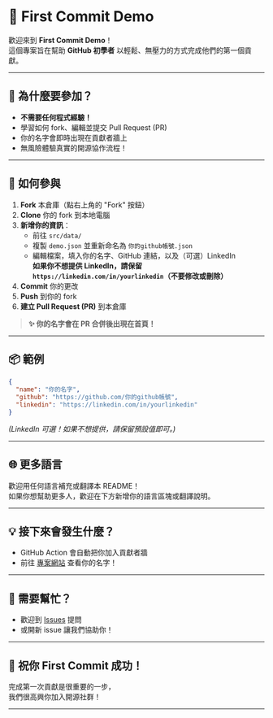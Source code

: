 # 🚀 First Commit Demo

歡迎來到 **First Commit Demo**！  
這個專案旨在幫助 **GitHub 初學者** 以輕鬆、無壓力的方式完成他們的第一個貢獻。

---

## 🌟 為什麼要參加？

- **不需要任何程式經驗！**
- 學習如何 fork、編輯並提交 Pull Request (PR)
- 你的名字會即時出現在貢獻者牆上
- 無風險體驗真實的開源協作流程！

---

## 📝 如何參與

1. **Fork** 本倉庫（點右上角的 "Fork" 按鈕）
2. **Clone** 你的 fork 到本地電腦
3. **新增你的資訊**：
    - 前往 `src/data/`
    - 複製 `demo.json` 並重新命名為 `你的github帳號.json`
    - 編輯檔案，填入你的名字、GitHub 連結，以及（可選）LinkedIn  
      **如果你不想提供 LinkedIn，請保留 `https://linkedin.com/in/yourlinkedin`（不要修改或刪除）**
4. **Commit** 你的更改
5. **Push** 到你的 fork
6. **建立 Pull Request (PR)** 到本倉庫

> **✨ 你的名字會在 PR 合併後出現在首頁！**

---

## 📦 範例

```json
{
  "name": "你的名字",
  "github": "https://github.com/你的github帳號",
  "linkedin": "https://linkedin.com/in/yourlinkedin"
}
```
*(LinkedIn 可選！如果不想提供，請保留預設值即可。)*

---

## 🌐 更多語言

歡迎用任何語言補充或翻譯本 README！  
如果你想幫助更多人，歡迎在下方新增你的語言區塊或翻譯說明。

---

## 💡 接下來會發生什麼？

- GitHub Action 會自動把你加入貢獻者牆
- 前往 [專案網站](https://henrylok0.github.io/First-Commit/) 查看你的名字！

---

## 🤝 需要幫忙？

- 歡迎到 [Issues](https://github.com/HenryLok0/First-Commit/issues) 提問
- 或開新 issue 讓我們協助你！

---

## 🎉 祝你 First Commit 成功！

完成第一次貢獻是很重要的一步，  
我們很高興你加入開源社群！

---
